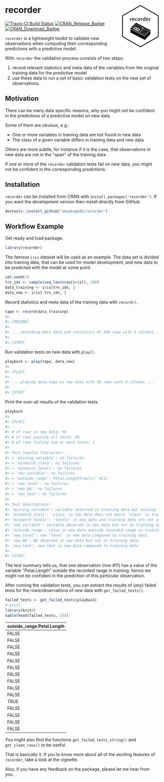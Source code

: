
<!-- README.md is generated from README.Rmd. Please edit that file -->
recorder <img src="man/figures/logo.png" align="right" height=140/>
===================================================================

[![Travis-CI Build Status](https://travis-ci.org/smaakage85/recorder.svg?branch=master)](https://travis-ci.org/smaakage85/recorder) [![CRAN\_Release\_Badge](http://www.r-pkg.org/badges/version-ago/modelgrid)](https://CRAN.R-project.org/package=recorder) [![CRAN\_Download\_Badge](http://cranlogs.r-pkg.org/badges/modelgrid)](https://CRAN.R-project.org/package=recorder)

`recorder` is a lightweight toolkit to validate new observations when computing their corresponding predictions with a predictive model.

With `recorder` the validation process consists of two steps:

1.  record relevant statistics and meta data of the variables from the original training data for the predictive model
2.  use these data to run a set of basic validation tests on the new set of observations.

Motivation
----------

There can be many data specific reasons, why you might not be confident in the predictions of a predictive model on new data.

Some of them are obvious, e.g.:

-   One or more variables in training data are not found in new data
-   The class of a given variable differs in training data and new data

Others are more subtle, for instance if it is the case, that observations in new data are not in the "span" of the training data.

If one or more of the `recorder` validation tests fail on new data, you might not be confident in the corresponding predictions.

Installation
------------

`recorder` can be installed from CRAN with `install.packages('recorder')`. If you want the development version then install directly from GitHub:

``` r
devtools::install_github("smaakage85/recorder")
```

Workflow Example
----------------

Get ready and load package.

``` r
library(recorder)
```

The famous `iris` dataset will be used as an example. The data set is divided into training data, that can be used for model development, and new data to be predicted with the model at some point.

``` r
set.seed(1)
trn_idx <- sample(seq_len(nrow(iris)), 100)
data_training <- iris[trn_idx, ]
data_new <- iris[-trn_idx, ]
```

Record statistics and meta data of the training data with `record()`.

``` r
tape <- record(data_training)
#> 
#> [RECORD]
#> 
#> ... recording meta data and statistics of 100 rows with 5 columns... 
#> 
#> [STOP]
```

Run validation tests on new data with `play()`.

``` r
playback <- play(tape, data_new)
#> 
#> [PLAY]
#> 
#> ... playing data.tape on new data with 50 rows with 5 columns ...
#> 
#> [STOP]
```

Print the over-all results of the validation tests.

``` r
playback
#> 
#> [PLAY]
#> 
#> # of rows in new data: 50
#> # of rows passing all tests: 49
#> # of rows failing one or more tests: 1
#> 
#> Test results (failures):
#> > 'missing_variable': no failures
#> > 'mismatch_class': no failures
#> > 'mismatch_levels': no failures
#> > 'new_variable': no failures
#> > 'outside_range': Petal.Length[row(s): #11]
#> > 'new_level': no failures
#> > 'new_NA': no failures
#> > 'new_text': no failures
#> 
#> Test descriptions:
#> 'missing_variable': variable observed in training data but missing in new data
#> 'mismatch_class': 'class' in new data does not match 'class' in training data
#> 'mismatch_levels': 'levels' in new data and training data are not identical
#> 'new_variable': variable observed in new data but not in training data
#> 'outside_range': value in new data outside recorded range in training data
#> 'new_level': new 'level' in new data compared to training data
#> 'new_NA': NA observed in new data but not in training data
#> 'new_text': new text in new data compared to training data
#> 
#> [STOP]
```

The test summary tells us, that one observation (row \#11) has a value of the variable "Petal.Length" outside the recorded range in training; hence we might not be confident in the prediction of this particular observation.

After running the validation tests, you can extract the results of (any) failed tests for the rows/observations of new data with `get_failed_tests()`.

``` r
failed_tests <- get_failed_tests(playback)
# print.
library(knitr)
kable(head(failed_tests, 15))
```

| outside\_range.Petal.Length |
|:----------------------------|
| FALSE                       |
| FALSE                       |
| FALSE                       |
| FALSE                       |
| FALSE                       |
| FALSE                       |
| FALSE                       |
| FALSE                       |
| FALSE                       |
| FALSE                       |
| TRUE                        |
| FALSE                       |
| FALSE                       |
| FALSE                       |
| FALSE                       |

You might also find the functions `get_failed_tests_string()` and `get_clean_rows()` to be useful.

That is basically it. If you to know more about all of the exciting features of `recorder`, take a look at the vignette.

Also, if you have any feedback on the package, please let me hear from you.
